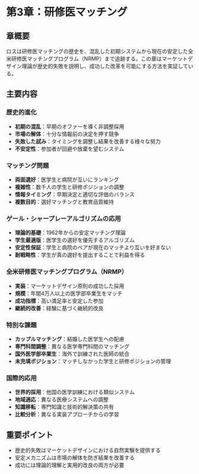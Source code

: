 # 第3章：研修医マッチング

## 章概要
ロスは研修医マッチングの歴史を、混乱した初期システムから現在の安定した全米研修医マッチングプログラム（NRMP）まで追跡する。この章はマーケットデザイン理論が歴史的失敗を説明し、成功した改革を可能にする方法を実証している。

## 主要内容

### 歴史的進化
- **初期の混乱**：早期のオファーを導く非調整採用
- **市場の解体**：十分な情報前の決定を押す競争
- **失敗した試み**：タイミングを調整し結果を改善する様々な努力
- **不安定性**：参加者が回避や放棄を望むシステム

### マッチング問題
- **両面選好**：医学生と病院が互いにランキング
- **複雑性**：数千人の学生と研修ポジションの調整
- **情報タイミング**：早期決定と適切な評価のバランス
- **複数目的**：選好マッチングと教育品質維持

### ゲール・シャープレーアルゴリズムの応用
- **理論的基礎**：1962年からの安定マッチング理論
- **学生最適版**：医学生の選好を優先するアルゴリズム
- **安定性保証**：学生と病院のペアが現在のマッチより互いを好まない
- **耐戦略性**：学生が真の選好を提出することで利益を得る

### 全米研修医マッチングプログラム（NRMP）
- **実装**：マーケットデザイン原則の成功した採用
- **規模**：年間4万人以上の医学部卒業生をマッチ
- **成功指標**：高い満足率と安定した参加
- **継続的改善**：経験に基づく継続的改良

### 特別な課題
- **カップルマッチング**：結婚した医学生への配慮
- **専門科間調整**：異なる医学専門科間のマッチング
- **国外医学部卒業生**：海外で訓練された医師の統合
- **未充填ポジション**：マッチしなかった学生と研修ポジションの管理

### 国際的応用
- **世界的採用**：他国の医学訓練における類似システム
- **地域適応**：異なる医療システムへの調整
- **知識移転**：専門知識と技術的解決策の共有
- **比較分析**：異なる実装アプローチからの学習

## 重要ポイント
- 歴史的失敗はマーケットデザインにおける自然実験を提供する
- 安定メカニズムは市場の解体を防ぎ結果を改善する
- 成功には理論的理解と実用的改良の両方が必要